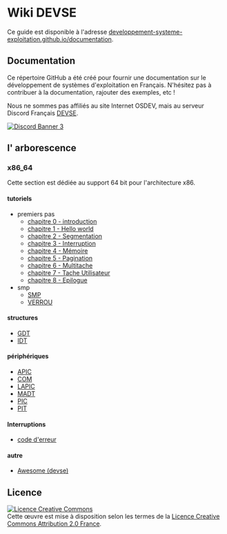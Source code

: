 # Wiki DEVSE
Ce guide est disponible à l'adresse [developpement-systeme-exploitation.github.io/documentation](https://developpement-systeme-exploitation.github.io/documentation/).


## Documentation
Ce répertoire GitHub a été créé pour fournir une documentation sur le développement de systèmes d'exploitation en Français.
N'hésitez pas à contribuer à la documentation, rajouter des exemples, etc !

Nous ne sommes pas affiliés au site Internet OSDEV, mais au serveur Discord Français [DEVSE](https://discord.gg/3XjkM6q).

<a href="https://discord.gg/3XjkM6q"><img src="https://discordapp.com/api/guilds/746454130448531546/widget.png?style=banner3" alt="Discord Banner 3"/></a>


## l' arborescence
### x86_64
Cette section est dédiée au support 64 bit pour l'architecture x86.

#### tutoriels
- premiers pas
    - [chapitre 0 - introduction](documentation/x86_64/tutoriels/premiers_pas/00-Introduction/)
    - [chapitre 1 - Hello world](documentation/x86_64/tutoriels/premiers_pas/01-01-Hello,_World!/)
    - [chapitre 2 - Segmentation](documentation/x86_64/tutoriels/premiers_pas/02-Segmentation/)
    - [chapitre 3 - Interruption](documentation/x86_64/tutoriels/premiers_pas/03-Interruption/)
    - [chapitre 4 - Mémoire](documentation/x86_64/tutoriels/premiers_pas/04-Memoire/)
    - [chapitre 5 - Pagination](documentation/x86_64/tutoriels/premiers_pas/05-Pagination/)
    - [chapitre 6 - Multitache](documentation/x86_64/tutoriels/premiers_pas/06-Multitâche/)
    - [chapitre 7 - Tache Utilisateur](documentation/x86_64/tutoriels/premiers_pas/07-Tâche_Utilisateur/)    
    - [chapitre 8 - Epilogue](documentation/x86_64/tutoriels/premiers_pas/08-Epilogue/)
- smp
    - [SMP](documentation/x86_64/tutoriels/smp/SMP/)
    - [VERROU](documentation/x86_64/tutoriels/smp/VERROU/)

#### structures

- [GDT](documentation/x86_64/structures/GDT/)
- [IDT](documentation/x86_64/structures/IDT/)

#### périphériques
- [APIC](documentation/x86_64/périphériques/APIC/)
- [COM](documentation/x86_64/périphériques/COM/)
- [LAPIC](documentation/x86_64/périphériques/LAPIC/)
- [MADT](documentation/x86_64/périphériques/MADT/)
- [PIC](documentation/x86_64/périphériques/PIC/)
- [PIT](documentation/x86_64/périphériques/PIT/)
#### Interruptions
- [code d'erreur](documentation/x86_64/interruption/CODE_DERREUR/)


#### autre
- [Awesome (devse)](https://github.com/developpement-systeme-exploitation/awesome)




## Licence 
<a rel="license" href="http://creativecommons.org/licenses/by/2.0/fr/"><img alt="Licence Creative Commons" style="border-width:0" src="https://i.creativecommons.org/l/by/2.0/fr/88x31.png" /></a><br>Cette œuvre est mise à disposition selon les termes de la <a rel="license" href="http://creativecommons.org/licenses/by/2.0/fr/">Licence Creative Commons Attribution 2.0 France</a>.
